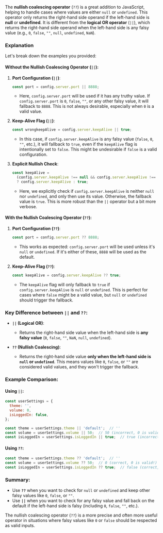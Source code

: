 The **nullish coalescing operator** (`??`) is a great addition to JavaScript, helping to handle cases where values are either `null` or `undefined`. This operator only returns the right-hand side operand if the left-hand side is **null** or **undefined**. It is different from the **logical OR operator** (`||`), which returns the right-hand side operand when the left-hand side is any falsy value (e.g., `0`, `false`, `""`, `null`, `undefined`, `NaN`).

### Explanation

Let's break down the examples you provided:

#### Without the Nullish Coalescing Operator (`||`):

1. **Port Configuration (`||`)**:
   ```javascript
   const port = config.server.port || 8888;
   ```
   - Here, `config.server.port` will be used if it has any truthy value. If `config.server.port` is `0`, `false`, `""`, or any other falsy value, it will fallback to `8888`. This is not always desirable, especially when `0` is a valid value.

2. **Keep-Alive Flag (`||`)**:
   ```javascript
   const wrongkeepAlive = config.server.keepAlive || true;
   ```
   - In this case, if `config.server.keepAlive` is any falsy value (`false`, `0`, `""`, etc.), it will fallback to `true`, even if the `keepAlive` flag is intentionally set to `false`. This might be undesirable if `false` is a valid configuration.

3. **Explicit Nullish Check**:
   ```javascript
   const keepAlive =
     (config.server.keepAlive !== null && config.server.keepAlive !== undefined)
     ? config.server.keepAlive : true;
   ```
   - Here, we explicitly check if `config.server.keepAlive` is neither `null` nor `undefined`, and only then use its value. Otherwise, the fallback value is `true`. This is more robust than the `||` operator but a bit more verbose.

#### With the Nullish Coalescing Operator (`??`):

1. **Port Configuration (`??`)**:
   ```javascript
   const port = config.server.port ?? 8888;
   ```
   - This works as expected: `config.server.port` will be used unless it's `null` or `undefined`. If it's either of these, `8888` will be used as the default.

2. **Keep-Alive Flag (`??`)**:
   ```javascript
   const keepAlive = config.server.keepAlive ?? true;
   ```
   - The `keepAlive` flag will only fallback to `true` if `config.server.keepAlive` is `null` or `undefined`. This is perfect for cases where `false` might be a valid value, but `null` or `undefined` should trigger the fallback.

### Key Difference between `||` and `??`:

- **`||` (Logical OR)**:
  - Returns the right-hand side value when the left-hand side is **any falsy value** (`0`, `false`, `""`, `NaN`, `null`, `undefined`).
  
- **`??` (Nullish Coalescing)**:
  - Returns the right-hand side value **only when the left-hand side is `null` or `undefined`**. This means values like `0`, `false`, or `""` are considered valid values, and they won't trigger the fallback.

### Example Comparison:

#### Using `||`:
```javascript
const userSettings = {
  theme: '',
  volume: 0,
  isLoggedIn: false,
};

const theme = userSettings.theme || 'default';  // ''
const volume = userSettings.volume || 50;  // 50 (incorrect, 0 is valid!)
const isLoggedIn = userSettings.isLoggedIn || true;  // true (incorrect, false is valid!)
```

#### Using `??`:
```javascript
const theme = userSettings.theme ?? 'default';  // ''
const volume = userSettings.volume ?? 50;  // 0 (correct, 0 is valid!)
const isLoggedIn = userSettings.isLoggedIn ?? true;  // false (correct, false is valid!)
```

### Summary:

- Use **`??`** when you want to check for `null` or `undefined` and keep other falsy values like `0`, `false`, or `""`.
- Use **`||`** when you want to check for any falsy value and fall back on the default if the left-hand side is falsy (including `0`, `false`, `""`, etc.). 

The nullish coalescing operator (`??`) is a more precise and often more useful operator in situations where falsy values like `0` or `false` should be respected as valid inputs.